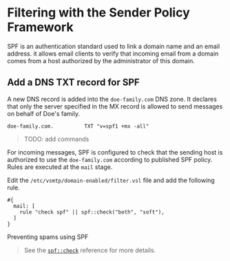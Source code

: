 # Filtering with the Sender Policy Framework

SPF is an authentication standard used to link a domain name and an email address. it allows email clients to verify that incoming email from a domain comes from a host authorized by the administrator of this domain.

## Add a DNS TXT record for SPF

A new DNS record is added into the `doe-family.com` DNS zone. It declares that only the server specified in the MX record is allowed to send messages on behalf of Doe's family.

```shell
doe-family.com.          TXT "v=spf1 +mx -all"
```

> TODO: add commands

For incoming messages, SPF is configured to check that the sending host is authorized to use the `doe-family.com` according to published SPF policy. Rules are executed at the `mail` stage.

Edit the `/etc/vsmtp/domain-enabled/filter.vsl` file and add the following rule.

```
#{
  mail: [
    rule "check spf" || spf::check("both", "soft"),
  ]
}
```

<p class="ann"> Preventing spams using SPF </p>

> See the [`spf::check`][check_spf_fn_ref] reference for more details.

[check_spf_fn_ref]: ../../ref/vSL/api/fn::global::spf.md
